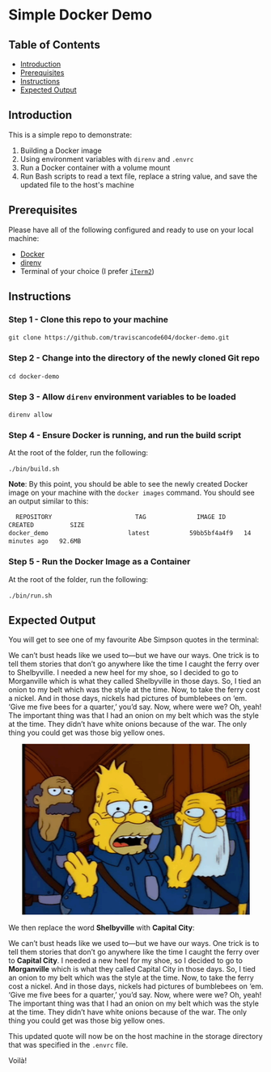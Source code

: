 # Simple Docker Demo

## Table of Contents

- [Introduction](#introduction)
- [Prerequisites](#prerequisites)
- [Instructions](#instructions)
- [Expected Output](#expected-output)

## Introduction

This is a simple repo to demonstrate:

1. Building a Docker image
2. Using environment variables with `direnv` and `.envrc`
3. Run a Docker container with a volume mount
4. Run Bash scripts to read a text file, replace a string value, and save the updated file to the host's machine

## Prerequisites

Please have all of the following configured and ready to use on your local machine:

- [Docker](https://docs.docker.com/get-docker/)
- [direnv](https://direnv.net/)
- Terminal of your choice (I prefer [`iTerm2`](https://medium.com/ayuth/iterm2-zsh-oh-my-zsh-the-most-power-full-of-terminal-on-macos-bdb2823fb04c))

## Instructions

### Step 1 - Clone this repo to your machine

`git clone https://github.com/traviscancode604/docker-demo.git`

### Step 2 - Change into the directory of the newly cloned Git repo

`cd docker-demo`

### Step 3 - Allow `direnv` environment variables to be loaded

`direnv allow`

### Step 4 - Ensure Docker is running, and run the build script

At the root of the folder, run the following:

`./bin/build.sh`

**Note**: By this point, you should be able to see the newly created Docker image on your machine with the `docker images` command. You should see an output similar to this:

```pt
  REPOSITORY                       TAG              IMAGE ID       CREATED          SIZE
docker_demo                      latest           59bb5bf4a4f9   14 minutes ago   92.6MB
```

### Step 5 - Run the Docker Image as a Container

At the root of the folder, run the following:

`./bin/run.sh`

## Expected Output

You will get to see one of my favourite Abe Simpson quotes in the terminal:

  We can’t bust heads like we used to—but we have our ways. One trick is to tell them stories that don’t go anywhere like the time I caught the ferry over to Shelbyville. I needed a new heel for my shoe, so I decided to go to Morganville which is what they called Shelbyville in those days. So, I tied an onion to my belt which was the style at the time. Now, to take the ferry cost a nickel. And in those days, nickels had pictures of bumblebees on ‘em. ‘Give me five bees for a quarter,’ you’d say. Now, where were we? Oh, yeah! The important thing was that I had an onion on my belt which was the style at the time. They didn’t have white onions because of the war. The only thing you could get was those big yellow ones.

<p align = "center">
    <img src='./_resources/abe.gif' alt='' width = '450'/>
</p>

We then replace the word **Shelbyville** with **Capital City**:

  We can’t bust heads like we used to—but we have our ways. One trick is to tell them stories that don’t go anywhere like the time I caught the ferry over to **Capital City**. I needed a new heel for my shoe, so I decided to go to **Morganville** which is what they called Capital City in those days. So, I tied an onion to my belt which was the style at the time. Now, to take the ferry cost a nickel. And in those days, nickels had pictures of bumblebees on ‘em. ‘Give me five bees for a quarter,’ you’d say. Now, where were we? Oh, yeah! The important thing was that I had an onion on my belt which was the style at the time. They didn’t have white onions because of the war. The only thing you could get was those big yellow ones.

This updated quote will now be on the host machine in the storage directory that was specified in the `.envrc` file.

Voilà!
